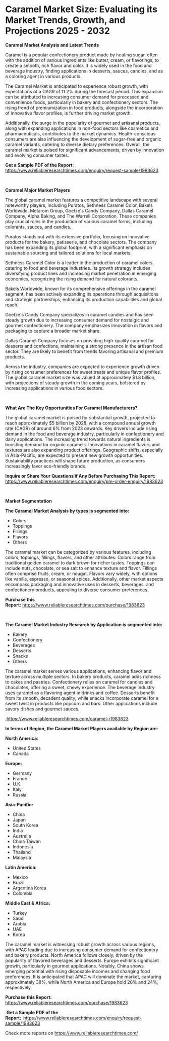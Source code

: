 <p><h1>Caramel Market Size: Evaluating its Market Trends, Growth, and Projections 2025 - 2032</h1></p><p><strong>Caramel Market Analysis and Latest Trends</strong></p>
<p><p>Caramel is a popular confectionery product made by heating sugar, often with the addition of various ingredients like butter, cream, or flavorings, to create a smooth, rich flavor and color. It is widely used in the food and beverage industry, finding applications in desserts, sauces, candies, and as a coloring agent in various products.</p><p>The Caramel Market is anticipated to experience robust growth, with expectations of a CAGR of 11.2% during the forecast period. This expansion can be attributed to increasing consumer demand for processed and convenience foods, particularly in bakery and confectionery sectors. The rising trend of premiumization in food products, alongside the incorporation of innovative flavor profiles, is further driving market growth.</p><p>Additionally, the surge in the popularity of gourmet and artisanal products, along with expanding applications in non-food sectors like cosmetics and pharmaceuticals, contributes to the market dynamics. Health-conscious consumers are also influencing the development of sugar-free and organic caramel variants, catering to diverse dietary preferences. Overall, the caramel market is poised for significant advancements, driven by innovation and evolving consumer tastes.</p></p>
<p><strong>Get a Sample PDF of the Report:&nbsp;</strong> <a href="https://www.reliableresearchtimes.com/enquiry/request-sample/1983623?utm_campaign=3322&utm_medium=2&utm_source=Github&utm_content=ia&utm_term=07042025&utm_id=caramel">https://www.reliableresearchtimes.com/enquiry/request-sample/1983623</a></p>
<p>&nbsp;</p>
<p><strong>Caramel Major Market Players</strong></p>
<p><p>The global caramel market features a competitive landscape with several noteworthy players, including Puratos, Sethness Caramel Color, Bakels Worldwide, Metarom Group, Goetze's Candy Company, Dallas Caramel Company, Alpha Baking, and The Warrell Corporation. These companies play crucial roles in the production of various caramel forms, including colorants, sauces, and candies.</p><p>Puratos stands out with its extensive portfolio, focusing on innovative products for the bakery, patisserie, and chocolate sectors. The company has been expanding its global footprint, with a significant emphasis on sustainable sourcing and tailored solutions for local markets.</p><p>Sethness Caramel Color is a leader in the production of caramel colors, catering to food and beverage industries. Its growth strategy includes diversifying product lines and increasing market penetration in emerging economies, recognizing the rising demand for natural colorants.</p><p>Bakels Worldwide, known for its comprehensive offerings in the caramel segment, has been actively expanding its operations through acquisitions and strategic partnerships, enhancing its production capabilities and global reach.</p><p>Goetze's Candy Company specializes in caramel candies and has seen steady growth due to increasing consumer demand for nostalgic and gourmet confectionery. The company emphasizes innovation in flavors and packaging to capture a broader market share.</p><p>Dallas Caramel Company focuses on providing high-quality caramel for desserts and confections, maintaining a strong presence in the artisan food sector. They are likely to benefit from trends favoring artisanal and premium products.</p><p>Across the industry, companies are expected to experience growth driven by rising consumer preferences for sweet treats and unique flavor profiles. The global caramel market size was valued at approximately $1.8 billion, with projections of steady growth in the coming years, bolstered by increasing applications in various food sectors.</p></p>
<p>&nbsp;</p>
<p><strong>What Are The Key Opportunities For Caramel Manufacturers?</strong></p>
<p><p>The global caramel market is poised for substantial growth, projected to reach approximately $5 billion by 2028, with a compound annual growth rate (CAGR) of around 6% from 2023 onwards. Key drivers include rising demand in the food and beverage industry, particularly in confectionery and dairy applications. The increasing trend towards natural ingredients is boosting demand for organic caramels. Innovations in caramel flavors and textures are also expanding product offerings. Geographic shifts, especially in Asia-Pacific, are expected to present new growth opportunities. Sustainability practices will shape future production, as consumers increasingly favor eco-friendly brands.</p></p>
<p><strong>Inquire or Share Your Questions If Any Before Purchasing This Report:</strong> <a href="https://www.reliableresearchtimes.com/enquiry/pre-order-enquiry/1983623?utm_campaign=3322&utm_medium=2&utm_source=Github&utm_content=ia&utm_term=07042025&utm_id=caramel">https://www.reliableresearchtimes.com/enquiry/pre-order-enquiry/1983623</a></p>
<p>&nbsp;</p>
<p><strong>Market Segmentation</strong></p>
<p><strong>The Caramel Market Analysis by types is segmented into:</strong></p>
<p><ul><li>Colors</li><li>Toppings</li><li>Fillings</li><li>Flavors</li><li>Others</li></ul></p>
<p><p>The caramel market can be categorized by various features, including colors, toppings, fillings, flavors, and other attributes. Colors range from traditional golden caramel to dark brown for richer tastes. Toppings can include nuts, chocolate, or sea salt to enhance texture and flavor. Fillings often comprise fruits, cream, or nougat. Flavors vary widely, with options like vanilla, espresso, or seasonal spices. Additionally, other market aspects encompass packaging and innovative uses in desserts, beverages, and confectionery products, appealing to diverse consumer preferences.</p></p>
<p><strong>Purchase this Report:&nbsp;</strong><a href="https://www.reliableresearchtimes.com/purchase/1983623?utm_campaign=3322&utm_medium=2&utm_source=Github&utm_content=ia&utm_term=07042025&utm_id=caramel">https://www.reliableresearchtimes.com/purchase/1983623</a></p>
<p>&nbsp;</p>
<p><strong>The Caramel Market Industry Research by Application is segmented into:</strong></p>
<p><ul><li>Bakery</li><li>Confectionery</li><li>Beverages</li><li>Desserts</li><li>Snacks</li><li>Others</li></ul></p>
<p><p>The caramel market serves various applications, enhancing flavor and texture across multiple sectors. In bakery products, caramel adds richness to cakes and pastries. Confectionery relies on caramel for candies and chocolates, offering a sweet, chewy experience. The beverage industry uses caramel as a flavoring agent in drinks and coffee. Desserts benefit from its smooth, decadent quality, while snacks incorporate caramel for a sweet twist in products like popcorn and bars. Other applications include savory dishes and gourmet sauces.</p></p>
<p><a href="https://www.reliableresearchtimes.com/caramel-r1983623?utm_campaign=3322&utm_medium=2&utm_source=Github&utm_content=ia&utm_term=07042025&utm_id=caramel">&nbsp;https://www.reliableresearchtimes.com/caramel-r1983623</a></p>
<p><strong>In terms of Region, the Caramel Market Players available by Region are:</strong></p>
<p>
    <p> <strong> North America: </strong>
        <ul>
            <li>United States</li>
            <li>Canada</li>
        </ul>
        </p> 
    <p> <strong> Europe: </strong>
        <ul>
            <li>Germany</li>
            <li>France</li>
            <li>U.K.</li>
            <li>Italy</li>
            <li>Russia</li>
        </ul>
        </p> 
    <p> <strong> Asia-Pacific: </strong>
        <ul>
            <li>China</li>
            <li>Japan</li>
            <li>South Korea</li>
            <li>India</li>
            <li>Australia</li>
            <li>China Taiwan</li>
            <li>Indonesia</li>
            <li>Thailand</li>
            <li>Malaysia</li>
        </ul>
        </p> 
    <p> <strong> Latin America: </strong>
        <ul>
            <li>Mexico</li>
            <li>Brazil</li>
            <li>Argentina Korea</li>
            <li>Colombia</li>
        </ul>
        </p> 
    <p> <strong> Middle East & Africa: </strong>
        <ul>
            <li>Turkey</li>
            <li>Saudi</li>
            <li>Arabia</li>
            <li>UAE</li>
            <li>Korea</li>
        </ul>
    </p>
    </p>
<p><p>The caramel market is witnessing robust growth across various regions, with APAC leading due to increasing consumer demand for confectionery and bakery products. North America follows closely, driven by the popularity of flavored beverages and desserts. Europe exhibits significant growth, particularly in gourmet applications. Notably, China shows emerging potential with rising disposable incomes and changing food preferences. It is anticipated that APAC will dominate the market, capturing approximately 38%, while North America and Europe hold 26% and 24%, respectively.</p></p>
<p><strong>Purchase this Report: </strong><a href="https://www.reliableresearchtimes.com/purchase/1983623?utm_campaign=3322&utm_medium=2&utm_source=Github&utm_content=ia&utm_term=07042025&utm_id=caramel">https://www.reliableresearchtimes.com/purchase/1983623</a></p>
<p>&nbsp;<strong>Get a Sample PDF of the Report:&nbsp;&nbsp;</strong><a href="https://www.reliableresearchtimes.com/enquiry/request-sample/1983623?utm_campaign=3322&utm_medium=2&utm_source=Github&utm_content=ia&utm_term=07042025&utm_id=caramel">https://www.reliableresearchtimes.com/enquiry/request-sample/1983623</a></p>
<p><strong></strong></p>
<p>Check more reports on <a href="https://www.reliableresearchtimes.com/?utm_campaign=3322&utm_medium=2&utm_source=Github&utm_content=ia&utm_term=07042025&utm_id=caramel">https://www.reliableresearchtimes.com/</a></p>